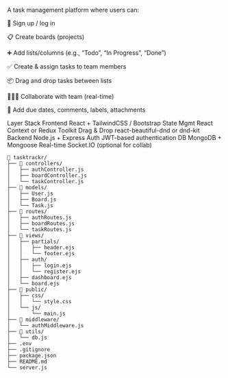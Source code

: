 A task management platform where users can:

🔐 Sign up / log in

📋 Create boards (projects)

➕ Add lists/columns (e.g., “Todo”, “In Progress”, “Done”)

✅ Create & assign tasks to team members

📦 Drag and drop tasks between lists

🧑‍🤝‍🧑 Collaborate with team (real-time)

📅 Add due dates, comments, labels, attachments



Layer	Stack
Frontend	React + TailwindCSS / Bootstrap
State Mgmt	React Context or Redux Toolkit
Drag & Drop	react-beautiful-dnd or dnd-kit
Backend	Node.js + Express
Auth	JWT-based authentication
DB	MongoDB + Mongoose
Real-time	Socket.IO (optional for collab)

```
📁 tasktrackr/
├── 📁 controllers/
│   ├── authController.js
│   ├── boardController.js
│   └── taskController.js
├── 📁 models/
│   ├── User.js
│   ├── Board.js
│   └── Task.js
├── 📁 routes/
│   ├── authRoutes.js
│   ├── boardRoutes.js
│   └── taskRoutes.js
├── 📁 views/
│   ├── partials/
│   │   ├── header.ejs
│   │   └── footer.ejs
│   ├── auth/
│   │   ├── login.ejs
│   │   └── register.ejs
│   ├── dashboard.ejs
│   └── board.ejs
├── 📁 public/
│   ├── css/
│   │   └── style.css
│   └── js/
│       └── main.js
├── 📁 middleware/
│   └── authMiddleware.js
├── 📁 utils/
│   └── db.js
├── .env
├── .gitignore
├── package.json
├── README.md
└── server.js
```